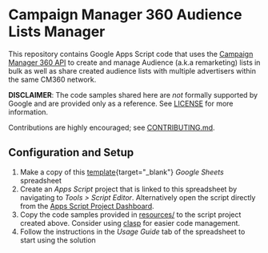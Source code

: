 # Campaign Manager 360 Audience Lists Manager

This repository contains Google Apps Script code that uses the
[Campaign Manager 360 API](https://developers.google.com/doubleclick-advertisers/getting_started)
to create and manage Audience (a.k.a remarketing) lists in bulk as well as share
created audience lists with multiple advertisers within the same CM360 network.

**DISCLAIMER**: The code samples shared here are _not_ formally supported
by Google and are provided only as a reference. See [LICENSE](LICENSE.md)
for more information.

Contributions are highly encouraged; see [CONTRIBUTING.md](CONTRIBUTING.md).

## Configuration and Setup

1.  Make a copy of this
    [template](https://docs.google.com/spreadsheets/d/this-is-a-placeholder-add-correct-id-later){target="_blank"}
    *Google Sheets* spreadsheet
1.  Create an *Apps Script* project that is linked to this spreadsheet by
    navigating to *Tools > Script Editor*. Alternatively open the script
    directly from the
    [Apps Script Project Dashboard](https://script.google.com/home/all).
1.  Copy the code samples provided in [resources/](resources) to the script
    project created above. Consider using
    [clasp](https://github.com/google/clasp) for easier code management.
1.  Follow the instructions in the *Usage Guide* tab of the spreadsheet to start
    using the solution

